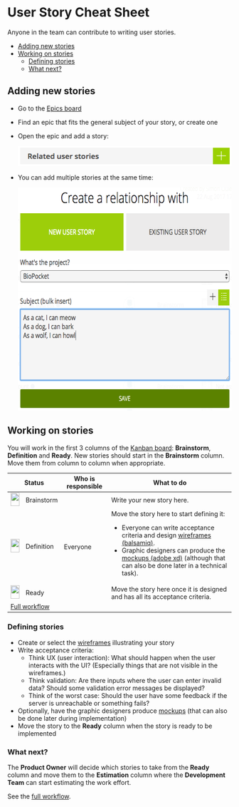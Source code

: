 # User Story Cheat Sheet

Anyone in the team can contribute to writing user stories.

<!-- START doctoc generated TOC please keep comment here to allow auto update -->
<!-- DON'T EDIT THIS SECTION, INSTEAD RE-RUN doctoc TO UPDATE -->


- [Adding new stories](#adding-new-stories)
- [Working on stories](#working-on-stories)
  - [Defining stories](#defining-stories)
  - [What next?](#what-next)

<!-- END doctoc generated TOC please keep comment here to allow auto update -->



## Adding new stories

* Go to the [Epics board][epics]
* Find an epic that fits the general subject of your story, or create one
* Open the epic and add a story:

  <img src='images/taiga-epic-add-story.png' width='485' height='45' />
* You can add multiple stories at the same time:

  <img src='images/taiga-epic-bulk-add-story.png' width='612' height='501' />



## Working on stories

You will work in the first 3 columns of the [Kanban board][kanban]: **Brainstorm**, **Definition** and **Ready**.
New stories should start in the **Brainstorm** column.
Move them from column to column when appropriate.

<table>
  <thead>
    <tr>
      <th colspan=2>Status</th>
      <th>Who is responsible</th>
      <th>What to do</th>
    </tr>
  </thead>
  <tbody>
    <tr>
      <td><img width="20" height="30" src="https://via.placeholder.com/20x30/999999?text=+" /></td>
      <td>Brainstorm</td>
      <td rowspan=3>Everyone</td>
      <td>Write your new story here.</td>
    </tr>
    <tr>
      <td><img width="20" height="30" src="https://via.placeholder.com/20x30/a40000?text=+" /></td>
      <td>Definition</td>
      <td>
        Move the story here to start defining it:
        <ul>
          <li>Everyone can write acceptance criteria and design <a href="https://comem.mybalsamiq.com/projects/biopocket/grid">wireframes (balsamiq)</a>.</li>
          <li>Graphic designers can produce the <a href="https://xd.adobe.com/view/c3917f9c-2a66-4f0a-a5f6-e2c1f424079b/">mockups (adobe xd)</a> (although that can also be done later in a technical task).</li>
        </ul>
      </td>
    </tr>
    <tr>
      <td><img width="20" height="30" src="https://via.placeholder.com/20x30/4e9a06?text=+" /></td>
      <td>Ready</td>
      <td>Move the story here once it is designed and has all its acceptance criteria.</td>
    </tr>
    <tr>
      <td colspan=4><a href="PROJECT-MANAGEMENT.md#user-story-workflow">Full workflow</a></td>
    </tr>
  </tbody>
</table>



### Defining stories

* Create or select the [wireframes][wireframes] illustrating your story
* Write acceptance criteria:
  * Think UX (user interaction):
    What should happen when the user interacts with the UI?
    (Especially things that are not visible in the wireframes.)
  * Think validation:
    Are there inputs where the user can enter invalid data?
    Should some validation error messages be displayed?
  * Think of the worst case:
    Should the user have some feedback if the server is unreachable or something fails?
* Optionally, have the graphic designers produce [mockups][mockups] (that can also be done later during implementation)
* Move the story to the **Ready** column when the story is ready to be implemented



### What next?

The **Product Owner** will decide which stories to take from the **Ready** column and move them to the **Estimation** column where the **Development Team** can start estimating the work effort.

See the [full workflow][workflow].



[epics]: https://tree.taiga.io/project/mei-biopocket/epics
[kanban]: https://tree.taiga.io/project/mei-biopocket/kanban
[mockups]: https://xd.adobe.com/view/c3917f9c-2a66-4f0a-a5f6-e2c1f424079b/
[wireframes]: https://comem.mybalsamiq.com/projects/biopocket/grid
[workflow]: PROJECT-MANAGEMENT.md#user-story-workflow

